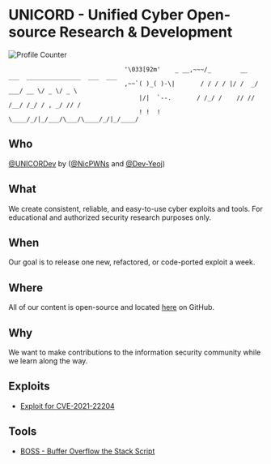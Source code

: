 # UNICORD - Unified Cyber Open-source Research & Development
![Profile Counter](https://komarev.com/ghpvc/?username=UNICORDev&color=blue)

                                    '\033[92m'    _ __,~~~/_        __  ___  _______________  ___  ___      
                                    ,~~`( )_( )-\|       / / / / |/ /  _/ ___/ __ \/ _ \/ _ \
                                        |/|  `--.       / /_/ /    // // /__/ /_/ / , _/ // /
                                        ! !  !          \____/_/|_/___/\___/\____/_/|_/____/ 

## Who
[@UNICORDev](https://unicord.dev) by ([@NicPWNs](https://github.com/NicPWNs) and [@Dev-Yeoj](https://github.com/Dev-Yeoj))

## What
We create consistent, reliable, and easy-to-use cyber exploits and tools. For educational and authorized security research purposes only.

## When
Our goal is to release one new, refactored, or code-ported exploit a week.

## Where
All of our content is open-source and located [here](https://unicord.dev) on GitHub.

## Why
We want to make contributions to the information security community while we learn along the way.

## Exploits
- [Exploit for CVE-2021-22204](https://github.com/UNICORDev/exploit-CVE-2021-22204)

## Tools
- [BOSS - Buffer Overflow the Stack Script](https://github.com/UNICORDev/BOSS)
